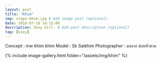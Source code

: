 ```yaml
---
layout: post
title: "Khim"
img: xtapo-khim.jpg # Add image post (optional)
date: 2018-07-18 14:15:00
description: Sexy Girl. # Add post description (optional)
tag: [sexy]
---
```

Concept : inw khim khim
Model : Sk Saikhim
Photographer : มลลาภ น้อยหัวหาด      


{% include image-gallery.html folder="/assets/img/khim" %}
